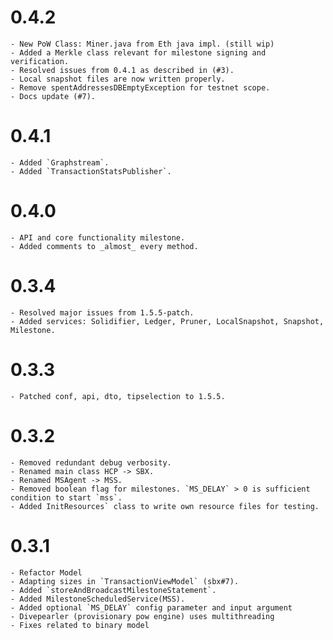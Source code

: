# 0.4.2
    - New PoW Class: Miner.java from Eth java impl. (still wip)
    - Added a Merkle class relevant for milestone signing and verification.
    - Resolved issues from 0.4.1 as described in (#3).
    - Local snapshot files are now written properly.
    - Remove spentAddressesDBEmptyException for testnet scope.
    - Docs update (#7).

# 0.4.1
    - Added `Graphstream`.
    - Added `TransactionStatsPublisher`.
# 0.4.0
    - API and core functionality milestone.
    - Added comments to _almost_ every method.
# 0.3.4
    - Resolved major issues from 1.5.5-patch. 
    - Added services: Solidifier, Ledger, Pruner, LocalSnapshot, Snapshot, Milestone.
# 0.3.3
    - Patched conf, api, dto, tipselection to 1.5.5.
# 0.3.2
    - Removed redundant debug verbosity.
    - Renamed main class HCP -> SBX.
    - Renamed MSAgent -> MSS.
    - Removed boolean flag for milestones. `MS_DELAY` > 0 is sufficient condition to start `mss`.
    - Added InitResources` class to write own resource files for testing.

# 0.3.1
    - Refactor Model
    - Adapting sizes in `TransactionViewModel` (sbx#7).
    - Added `storeAndBroadcastMilestoneStatement`.
    - Added MilestoneScheduledService(MSS).
    - Added optional `MS_DELAY` config parameter and input argument
    - Divepearler (provisionary pow engine) uses multithreading
    - Fixes related to binary model

